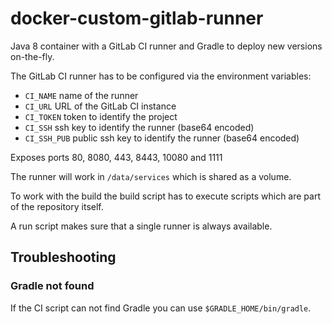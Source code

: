 # docker-custom-gitlab-runner

Java 8 container with a GitLab CI runner and Gradle to deploy new versions on-the-fly.

The GitLab CI runner has to be configured via the environment variables:

- `CI_NAME` name of the runner
- `CI_URL` URL of the GitLab CI instance
- `CI_TOKEN` token to identify the project
- `CI_SSH` ssh key to identify the runner (base64 encoded)
- `CI_SSH_PUB` public ssh key to identify the runner (base64 encoded)

Exposes ports 80, 8080, 443, 8443, 10080 and 1111

The runner will work in `/data/services` which is shared as a volume.

To work with the build the build script has to execute scripts which are part of the repository itself.

A run script makes sure that a single runner is always available.

## Troubleshooting

### Gradle not found

If the CI script can not find Gradle you can use `$GRADLE_HOME/bin/gradle`.